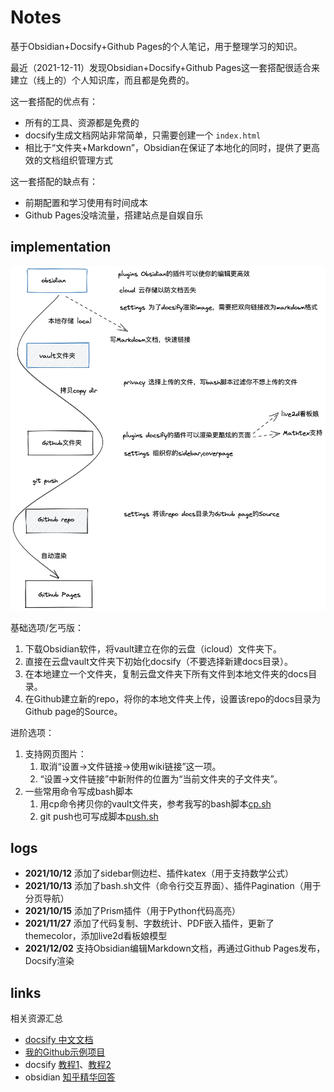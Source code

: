 # Notes

基于Obsidian+Docsify+Github Pages的个人笔记，用于整理学习的知识。

最近（2021-12-11）发现Obsidian+Docsify+Github Pages这一套搭配很适合来建立（线上的）个人知识库，而且都是免费的。

这一套搭配的优点有：
- 所有的工具、资源都是免费的
- docsify生成文档网站非常简单，只需要创建一个 `index.html`
- 相比于“文件夹+Markdown”，Obsidian在保证了本地化的同时，提供了更高效的文档组织管理方式

这一套搭配的缺点有：
- 前期配置和学习使用有时间成本
- Github Pages没啥流量，搭建站点是自娱自乐

## implementation

![Drawing 2021-12-11 17.18.44.excalidraw](Excalidraw/Drawing%202021-12-11%2017.18.44.excalidraw.png)

基础选项/乞丐版：
1. 下载Obsidian软件，将vault建立在你的云盘（icloud）文件夹下。
2. 直接在云盘vault文件夹下初始化docsify（不要选择新建docs目录）。
3. 在本地建立一个文件夹，复制云盘文件夹下所有文件到本地文件夹的docs目录。
4. 在Github建立新的repo，将你的本地文件夹上传，设置该repo的docs目录为Github page的Source。

进阶选项：
1. 支持网页图片：
	1. 取消“设置->文件链接->使用wiki链接”这一项。
	2. “设置->文件链接”中新附件的位置为“当前文件夹的子文件夹”。
2.  一些常用命令写成bash脚本
	1.  用cp命令拷贝你的vault文件夹，参考我写的bash脚本[cp.sh](https://github.com/BabelTower/notes/blob/main/cp.sh)
	2.  git push也可写成脚本[push.sh](https://github.com/BabelTower/notes/blob/main/push.sh)

## logs
- **2021/10/12** 添加了sidebar侧边栏、插件katex（用于支持数学公式）
- **2021/10/13** 添加了bash.sh文件（命令行交互界面）、插件Pagination（用于分页导航）
- **2021/10/15** 添加了Prism插件（用于Python代码高亮）
- **2021/11/27** 添加了代码复制、字数统计、PDF嵌入插件，更新了themecolor，添加live2d看板娘模型
- **2021/12/02** 支持Obsidian编辑Markdown文档，再通过Github Pages发布，Docsify渲染

## links
相关资源汇总
-   [docsify 中文文档](https://docsify.js.org/#/zh-cn/)
-   [我的Github示例项目](https://github.com/BabelTower/notes)
-   docsify [教程1](https://zhuanlan.zhihu.com/p/101126727)、[教程2](https://zhuanlan.zhihu.com/p/70219397)
-   obsidian [知乎精华回答](https://www.zhihu.com/topic/21349840/top-answers)

